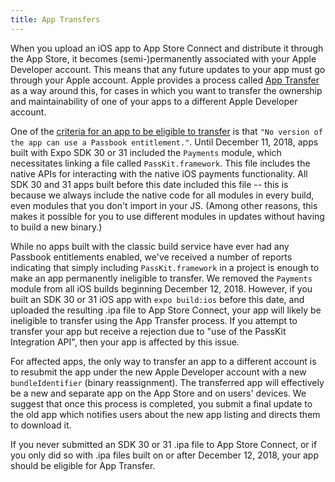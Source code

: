 ```yaml
---
title: App Transfers
---
```


When you upload an iOS app to App Store Connect and distribute it through the App Store, it becomes (semi-)permanently associated with your Apple Developer account. This means that any future updates to your app must go through your Apple account. Apple provides a process called [App Transfer](https://help.apple.com/app-store-connect/#/deved688524f) as a way around this, for cases in which you want to transfer the ownership and maintainability of one of your apps to a different Apple Developer account.

One of the [criteria for an app to be eligible to transfer](https://help.apple.com/app-store-connect/#/devaf27784ff) is that `"No version of the app can use a Passbook entitlement."`. Until December 11, 2018, apps built with Expo SDK 30 or 31 included the `Payments` module, which necessitates linking a file called `PassKit.framework`. This file includes the native APIs for interacting with the native iOS payments functionality. All SDK 30 and 31 apps built before this date included this file -- this is because we always include the native code for all modules in every build, even modules that you don't import in your JS. (Among other reasons, this makes it possible for you to use different modules in updates without having to build a new binary.)

While no apps built with the classic build service have ever had any Passbook entitlements enabled, we've received a number of reports indicating that simply including `PassKit.framework` in a project is enough to make an app permanently ineligible to transfer. We removed the `Payments` module from all iOS builds beginning December 12, 2018. However, if you built an SDK 30 or 31 iOS app with `expo build:ios` before this date, and uploaded the resulting .ipa file to App Store Connect, your app will likely be ineligible to transfer using the App Transfer process. If you attempt to transfer your app but receive a rejection due to "use of the PassKit Integration API", then your app is affected by this issue.

For affected apps, the only way to transfer an app to a different account is to resubmit the app under the new Apple Developer account with a new `bundleIdentifier` (binary reassignment). The transferred app will effectively be a new and separate app on the App Store and on users' devices. We suggest that once this process is completed, you submit a final update to the old app which notifies users about the new app listing and directs them to download it.

If you never submitted an SDK 30 or 31 .ipa file to App Store Connect, or if you only did so with .ipa files built on or after December 12, 2018, your app should be eligible for App Transfer.
